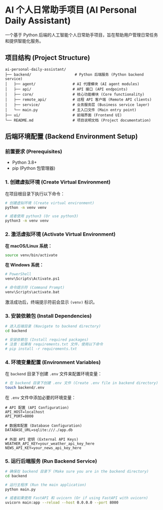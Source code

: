 # AI 个人日常助手项目 (AI Personal Daily Assistant)

一个基于 Python 后端的人工智能个人日常助手项目，旨在帮助用户管理日常任务和提供智能化服务。

## 项目结构 (Project Structure)

```
ai-personal-daily-assistant/
├── backend/                    # Python 后端服务 (Python backend service)
│   ├── agent/                 # AI 代理模块 (AI agent modules)
│   ├── api/                   # API 接口 (API endpoints)
│   ├── core/                  # 核心功能模块 (Core functionality)
│   ├── remote_api/            # 远程 API 客户端 (Remote API clients)
│   ├── service/               # 业务服务层 (Business service layer)
│   └── main.py                # 主入口文件 (Main entry point)
├── ui/                        # 前端界面 (Frontend UI)
└── README.md                  # 项目说明文档 (Project documentation)
```

## 后端环境配置 (Backend Environment Setup)

### 前置要求 (Prerequisites)

- Python 3.8+ 
- pip (Python 包管理器)

### 1. 创建虚拟环境 (Create Virtual Environment)

在项目根目录下执行以下命令：

```bash
# 创建虚拟环境 (Create virtual environment)
python -m venv venv

# 或者使用 python3 (Or use python3)
python3 -m venv venv
```

### 2. 激活虚拟环境 (Activate Virtual Environment)

**在 macOS/Linux 系统：**
```bash
source venv/bin/activate
```

**在 Windows 系统：**
```bash
# PowerShell
venv\Scripts\Activate.ps1

# 命令提示符 (Command Prompt)
venv\Scripts\activate.bat
```

激活成功后，终端提示符前会显示 `(venv)` 标识。

### 3. 安装依赖包 (Install Dependencies)

```bash
# 进入后端目录 (Navigate to backend directory)
cd backend

# 安装依赖包 (Install required packages)
# 注意：如果有 requirements.txt 文件，使用以下命令
# pip install -r requirements.txt
```

### 4. 环境变量配置 (Environment Variables)

在 `backend` 目录下创建 `.env` 文件来配置环境变量：

```bash
# 在 backend 目录下创建 .env 文件 (Create .env file in backend directory)
touch backend/.env
```

在 `.env` 文件中添加必要的环境变量：
```env
# API 配置 (API Configuration)
API_HOST=localhost
API_PORT=8000

# 数据库配置 (Database Configuration)
DATABASE_URL=sqlite:///./app.db

# 外部 API 密钥 (External API Keys)
WEATHER_API_KEY=your_weather_api_key_here
NEWS_API_KEY=your_news_api_key_here
```

### 5. 运行后端服务 (Run Backend Service)

```bash
# 确保在 backend 目录下 (Make sure you are in the backend directory)
cd backend

# 运行主程序 (Run the main application)
python main.py

# 或者如果使用 FastAPI 和 uvicorn (Or if using FastAPI with uvicorn)
uvicorn main:app --reload --host 0.0.0.0 --port 8000
```